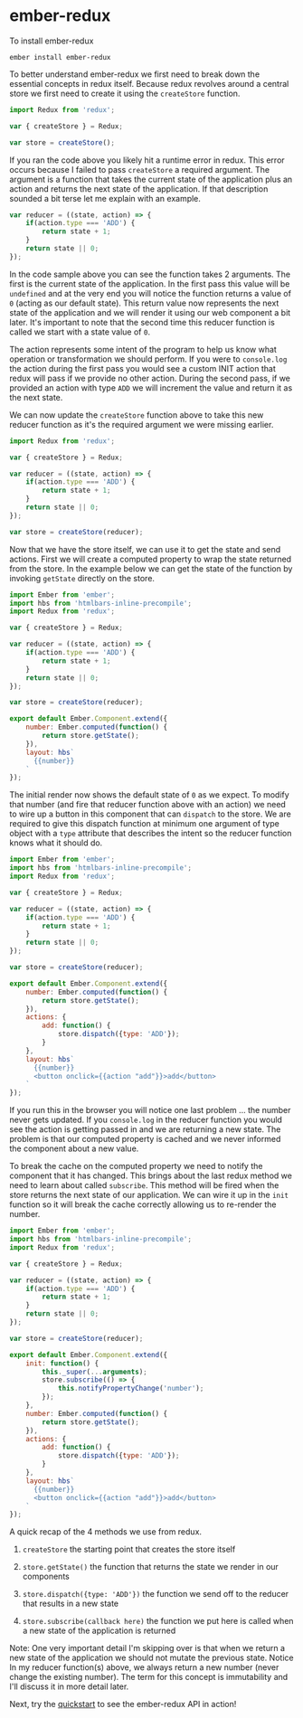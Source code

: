 # ember-redux

To install ember-redux

```
ember install ember-redux
```

To better understand ember-redux we first need to break down the essential concepts in redux itself. Because redux revolves around a central store we first need to create it using the `createStore` function.

```js
import Redux from 'redux';

var { createStore } = Redux;

var store = createStore();
```

If you ran the code above you likely hit a runtime error in redux. This error occurs because I failed to pass `createStore` a required argument. The argument is a function that takes the current state of the application plus an action and returns the next state of the application. If that description sounded a bit terse let me explain with an example.

```js
var reducer = ((state, action) => {
    if(action.type === 'ADD') {
        return state + 1;
    }
    return state || 0;
});
```

In the code sample above you can see the function takes 2 arguments. The first is the current state of the application. In the first pass this value will be `undefined` and at the very end you will notice the function returns a value of `0` (acting as our default state). This return value now represents the next state of the application and we will render it using our web component a bit later. It's important to note that the second time this reducer function is called we start with a state value of `0`.

The action represents some intent of the program to help us know what operation or transformation we should perform. If you were to `console.log` the action during the first pass you would see a custom INIT action that redux will pass if we provide no other action. During the second pass, if we provided an action with type `ADD` we will increment the value and return it as the next state.

We can now update the `createStore` function above to take this new reducer function as it's the required argument we were missing earlier.

```js
import Redux from 'redux';

var { createStore } = Redux;

var reducer = ((state, action) => {
    if(action.type === 'ADD') {
        return state + 1;
    }
    return state || 0;
});

var store = createStore(reducer);
```

Now that we have the store itself, we can use it to get the state and send actions. First we will create a computed property to wrap the state returned from the store. In the example below we can get the state of the function by invoking `getState` directly on the store.

```js
import Ember from 'ember';
import hbs from 'htmlbars-inline-precompile';
import Redux from 'redux';

var { createStore } = Redux;

var reducer = ((state, action) => {
    if(action.type === 'ADD') {
        return state + 1;
    }
    return state || 0;
});

var store = createStore(reducer);

export default Ember.Component.extend({
    number: Ember.computed(function() {
        return store.getState();
    }),
    layout: hbs`
      {{number}}
    `
});
```

The initial render now shows the default state of `0` as we expect. To modify that number (and fire that reducer function above with an action) we need to wire up a button in this component that can `dispatch` to the store. We are required to give this dispatch function at minimum one argument of type object with a `type` attribute that describes the intent so the reducer function knows what it should do.

```js
import Ember from 'ember';
import hbs from 'htmlbars-inline-precompile';
import Redux from 'redux';

var { createStore } = Redux;

var reducer = ((state, action) => {
    if(action.type === 'ADD') {
        return state + 1;
    }
    return state || 0;
});

var store = createStore(reducer);

export default Ember.Component.extend({
    number: Ember.computed(function() {
        return store.getState();
    }),
    actions: {
        add: function() {
            store.dispatch({type: 'ADD'});
        }
    },
    layout: hbs`
      {{number}}
      <button onclick={{action "add"}}>add</button>
    `
});
```

If you run this in the browser you will notice one last problem ... the number never gets updated. If you `console.log` in the reducer function you would see the action is getting passed in and we are returning a new state. The problem is that our computed property is cached and we never informed the component about a new value.

To break the cache on the computed property we need to notify the component that it has changed. This brings about the last redux method we need to learn about called `subscribe`. This method will be fired when the store returns the next state of our application. We can wire it up in the `init` function so it will break the cache correctly allowing us to re-render the number.

```js
import Ember from 'ember';
import hbs from 'htmlbars-inline-precompile';
import Redux from 'redux';

var { createStore } = Redux;

var reducer = ((state, action) => {
    if(action.type === 'ADD') {
        return state + 1;
    }
    return state || 0;
});

var store = createStore(reducer);

export default Ember.Component.extend({
    init: function() {
        this._super(...arguments);
        store.subscribe(() => {
            this.notifyPropertyChange('number');
        });
    },
    number: Ember.computed(function() {
        return store.getState();
    }),
    actions: {
        add: function() {
            store.dispatch({type: 'ADD'});
        }
    },
    layout: hbs`
      {{number}}
      <button onclick={{action "add"}}>add</button>
    `
});
```

A quick recap of the 4 methods we use from redux.

1) `createStore` the starting point that creates the store itself

2) `store.getState()` the function that returns the state we render in our components

3) `store.dispatch({type: 'ADD'})` the function we send off to the reducer that results in a new state

4) `store.subscribe(callback here)` the function we put here is called when a new state of the application is returned

Note: One very important detail I'm skipping over is that when we return a new state of the application we should not mutate the previous state. Notice In my reducer function(s) above, we always return a new number (never change the existing number). The term for this concept is immutability and I'll discuss it in more detail later.

Next, try the [quickstart](quickstart.md) to see the ember-redux API in action!
